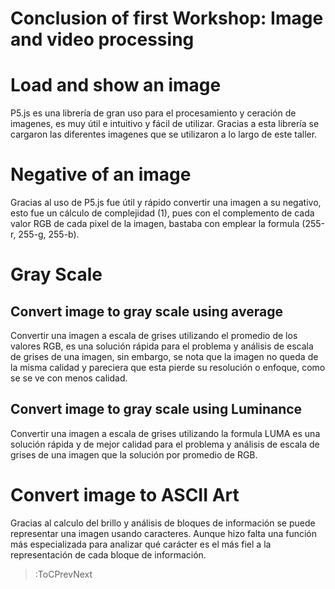 # Conclusion of first Workshop: Image and video processing
# Load and show an image

P5.js es una librería de gran uso para el procesamiento y ceración de imagenes, es muy útil e intuitivo y fácil de utilizar. Gracias a esta librería se cargaron las diferentes imagenes que se utilizaron a lo largo de este taller.


# Negative of an image

Gracias al uso de P5.js fue útil y rápido convertir una imagen a su negativo, esto fue un cálculo de complejidad (1), pues con el complemento de cada valor RGB de cada pixel de la imagen, bastaba con emplear la formula (255-r, 255-g, 255-b).

# Gray Scale
## Convert image to gray scale using average
Convertir una imagen a escala de grises utilizando el promedio de los valores RGB, es una solución rápida para el  problema  y análisis de escala de grises de una imagen, sin embargo, se nota que la imagen no queda de la misma calidad y pareciera que esta pierde su resolución o enfoque, como se se ve con menos calidad.

## Convert image to gray scale using Luminance
Convertir una imagen a escala de grises utilizando la formula LUMA es una solución rápida y de mejor calidad para el problema y análisis de escala de grises de una imagen que la solución por promedio de RGB.


# Convert image to ASCII Art
Gracias al calculo del brillo y análisis de bloques de información se puede representar una imagen usando caracteres. Aunque hizo falta una función más especializada para analizar qué carácter es el más fiel a la representación de cada bloque de información.


> :ToCPrevNext